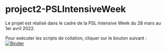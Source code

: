 # project2-PSLIntensiveWeek



Le projet est réalisé dans le cadre de la PSL Intensive Week du 28 mars au 1er avril 2022.

Pour exécuter les scripts de collation, cliquer sur le bouton suivant : [![Binder](https://mybinder.org/badge_logo.svg)](https://mybinder.org/v2/gh/LucenceIng/project2-PSLIntensiveWeek/HEAD)
